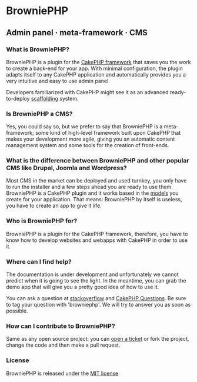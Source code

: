 ﻿BrowniePHP
==========

Admin panel · meta-framework · CMS
----------------------------------

### What is BrowniePHP?

BrowniePHP is a plugin for the [CakePHP framework](http://cakephp.org) that saves you the work to create a back-end for your app. With minimal configuration, the plugin adapts itself to any CakePHP application and automatically provides you a very intuitive and easy to use admin panel.

Developers familiarized with CakePHP might see it as an advanced ready-to-deploy [scaffolding](http://book.cakephp.org/view/1103/Scaffolding) system.

### Is BrowniePHP a CMS?

Yes, you could say so, but we prefer to say that BrowniePHP is a meta-framework; some kind of high-level framework built upon CakePHP that makes your development more agile, giving you an automatic content management system and some tools for the creation of front-ends.

### What is the difference between BrowniePHP and other popular CMS like Drupal, Joomla and Wordpress?

Most CMS in the market can be deployed and used turnkey, you only have to run the installer and a few steps ahead you are ready to use them. BrowniePHP is a CakePHP plugin and it works based in the [models](http://book.cakephp.org/view/1000/Models) you create for your application. That means: BrowniePHP by itself is useless, you have to create an app to give it life.

### Who is BrowniePHP for?

BrowniePHP is a plugin for the CakePHP framework, therefore, you have to know how to develop websites and webapps with CakePHP in order to use it.

### Where can I find help?

The documentation is under development and unfortunately we cannot predict when it is going to see the light. In the meantime, you can grab the demo app that will give you a pretty good idea of how to use it.

You can ask a question at [stackoverflow](http://stackoverflow.com/) and [CakePHP Questions](http://ask.cakephp.org). Be sure to tag your question with 'browniephp'. We will try to answer you as soon as possible.

### How can I contribute to BrowniePHP?

Same as any open source project: you can [open a ticket](http://codaset.com/plusglobal/browniephp/tickets) or fork the project, change the code and then make a pull request.

### License

BrowniePHP is released under the [MIT license](http://www.opensource.org/licenses/mit-license.php)


